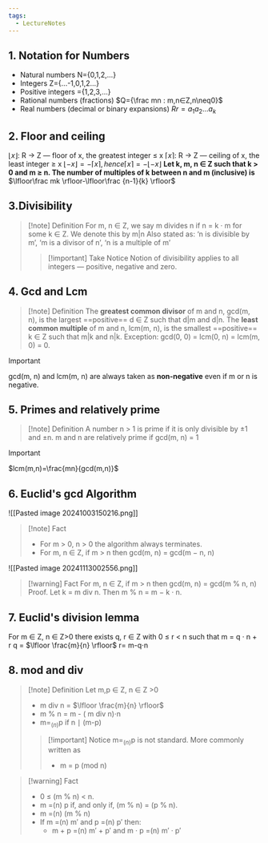 ```yaml
---
tags:
  - LectureNotes
---
```

## 1. Notation for Numbers
- Natural numbers N={0,1,2,...}
- Integers Z={...-1,0,1,2...}
- Positive integers ={1,2,3,...}
- Rational numbers (fractions) 
	$Q={\frac mn : m,n∈Z,n\neq0}$
- Real numbers (decimal or binary expansions) 
	$R r=a_1a_2...a_k$
## 2. Floor and ceiling
$\lfloor x \rfloor$:  R → Z — floor of x, the greatest integer ≤ x
$\lceil x \rceil$: R → Z — ceiling of x, the least integer ≥ x
	$\lfloor −x\rfloor = − \lceil x \rceil, hence \lceil x\rceil = − \lfloor −x \rfloor$
**Let k, m, n ∈ Z such that k > 0 and m ≥ n. The number of multiples of k between n and m (inclusive) is**
	$\lfloor\frac mk \rfloor-\lfloor\frac {n-1}{k} \rfloor$
## 3.Divisibility
>[!note] Definition
For m, n ∈ Z, we say m divides n if n = k · m for some k ∈ Z. We denote this by m|n
Also stated as: ‘n is divisible by m’, ‘m is a divisor of n’, ‘n is a multiple of m’
>>[!important] Take Notice
>>Notion of divisibility applies to all integers — positive, negative and zero.
## 4. Gcd and Lcm
>[!note] Definition
>The **greatest common divisor** of m and n, gcd(m, n), is the largest ==positive== d ∈ Z such that d|m and d|n. 
>The **least common multiple** of m and n, lcm(m, n), is the smallest ==positive== k ∈ Z such that m|k and n|k. 
>Exception: gcd(0, 0) = lcm(0, n) = lcm(m, 0) = 0.

>[!important] 
>gcd(m, n) and lcm(m, n) are always taken as **non-negative** even if m or n is negative.

## 5. Primes and relatively prime
>[!note] Definition
>A number n > 1 is prime if it is only divisible by ±1 and ±n. m and n are relatively prime if gcd(m, n) = 1

>[!important] 
>$lcm(m,n)=\frac{mn}{gcd(m,n)}$

## 6. Euclid's gcd Algorithm
![[Pasted image 20241003150216.png]]
>[!note] Fact
>- For m > 0, n > 0 the algorithm always terminates.
>- For m, n ∈ Z, if m > n then gcd(m, n) = gcd(m − n, n)

![[Pasted image 20241113002556.png]]
>[!warning] Fact
>For m, n ∈ Z, if m > n then gcd(m, n) = gcd(m % n, n) 
>Proof. Let k = m div n. Then m % n = m − k · n.
## 7. Euclid's division lemma
For m ∈ Z, n ∈ Z>0 there exists q, r ∈ Z with 0 ≤ r < n such that
	m = q · n + r
	q = $\lfloor \frac{m}{n} \rfloor$
	r= m-q$\cdot$n
## 8. mod and div
>[!note] Definition
>Let m,p $\in$ Z, n $\in$ Z >0
>- m div n = $\lfloor \frac{m}{n} \rfloor$
>- m % n = m - ( m div n)$\cdot$n
>- m$=_{(n)}$p if n $\mid$ (m-p)
>>[!important] Notice
>>m$=_{(n)}$p is not standard. More commonly written as 
>>- m = p (mod n)

>[!warning] Fact
>- 0 ≤ (m % n) < n.
>- m =(n) p if, and only if, (m % n) = (p % n).
>- m =(n) (m % n)
>- If m =(n) m′ and p =(n) p′ then: 
>	- m + p =(n) m′ + p′ and m · p =(n) m′ · p′
